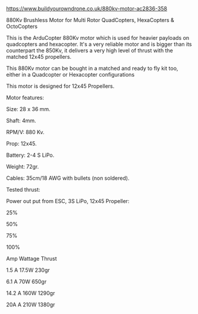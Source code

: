 https://www.buildyourowndrone.co.uk/880kv-motor-ac2836-358

880Kv Brushless Motor for Multi Rotor QuadCopters, HexaCopters & OctoCopters

This is the ArduCopter 880Kv motor which is used for heavier payloads on quadcopters and hexacopter. It's a very reliable motor and is bigger than its counterpart the 850Kv, it delivers a very high level of thrust with the matched 12x45 propellers.  

This 880Kv motor can be bought in a matched and ready to fly kit too, either in a Quadcopter or Hexacopter configurations

This motor is designed for 12x45 Propellers.

Motor features:

Size: 28 x 36 mm.

Shaft: 4mm.

RPM/V: 880 Kv.

Prop: 12x45.

Battery: 2-4 S LiPo.

Weight: 72gr.

Cables: 35cm/18 AWG with bullets (non soldered).


Tested thrust:

Power out put from ESC, 3S LiPo, 12x45 Propeller:



25%

50%

75%

100%

Amp
Wattage
Thrust

1.5 A
17.5W
230gr

6.1 A
70W
650gr

14.2 A
160W
1290gr

20A A
210W
1380gr

